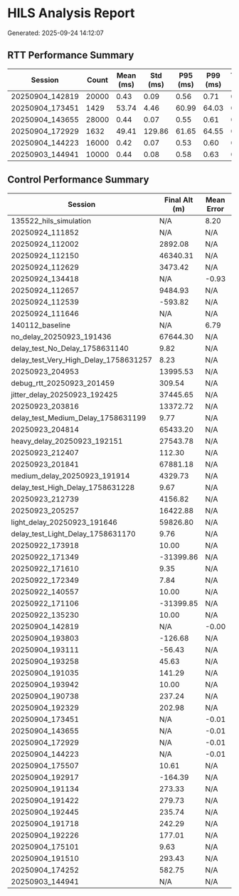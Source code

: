 
# HILS Analysis Report
Generated: 2025-09-24 14:12:07

## RTT Performance Summary
| Session | Count | Mean (ms) | Std (ms) | P95 (ms) | P99 (ms) | Timeout (%) |
|---------|-------|-----------|----------|----------|----------|--------------|
| 20250904_142819 | 20000 | 0.43 | 0.09 | 0.56 | 0.71 | 0.0 |
| 20250904_173451 | 1429 | 53.74 | 4.46 | 60.99 | 64.03 | 0.0 |
| 20250904_143655 | 28000 | 0.44 | 0.07 | 0.55 | 0.61 | 0.0 |
| 20250904_172929 | 1632 | 49.41 | 129.86 | 61.65 | 64.55 | 0.0 |
| 20250904_144223 | 16000 | 0.42 | 0.07 | 0.53 | 0.60 | 0.0 |
| 20250903_144941 | 10000 | 0.44 | 0.08 | 0.58 | 0.63 | 0.0 |

## Control Performance Summary
| Session | Final Alt (m) | Mean Error | RMS Error | Max Error |
|---------|---------------|------------|-----------|----------|
| 135522_hils_simulation | N/A | 8.20 | 8.31 | 9.97 |
| 20250924_111852 | N/A | N/A | N/A | N/A |
| 20250924_112002 | 2892.08 | N/A | N/A | N/A |
| 20250924_112150 | 46340.31 | N/A | N/A | N/A |
| 20250924_112629 | 3473.42 | N/A | N/A | N/A |
| 20250924_134418 | N/A | -0.93 | 5.87 | 9.97 |
| 20250924_112657 | 9484.93 | N/A | N/A | N/A |
| 20250924_112539 | -593.82 | N/A | N/A | N/A |
| 20250924_111646 | N/A | N/A | N/A | N/A |
| 140112_baseline | N/A | 6.79 | 7.18 | 9.98 |
| no_delay_20250923_191436 | 67644.30 | N/A | N/A | N/A |
| delay_test_No_Delay_1758631140 | 9.82 | N/A | N/A | N/A |
| delay_test_Very_High_Delay_1758631257 | 8.23 | N/A | N/A | N/A |
| 20250923_204953 | 13995.53 | N/A | N/A | N/A |
| debug_rtt_20250923_201459 | 309.54 | N/A | N/A | N/A |
| jitter_delay_20250923_192425 | 37445.65 | N/A | N/A | N/A |
| 20250923_203816 | 13372.72 | N/A | N/A | N/A |
| delay_test_Medium_Delay_1758631199 | 9.77 | N/A | N/A | N/A |
| 20250923_204814 | 65433.20 | N/A | N/A | N/A |
| heavy_delay_20250923_192151 | 27543.78 | N/A | N/A | N/A |
| 20250923_212407 | 112.30 | N/A | N/A | N/A |
| 20250923_201841 | 67881.18 | N/A | N/A | N/A |
| medium_delay_20250923_191914 | 4329.73 | N/A | N/A | N/A |
| delay_test_High_Delay_1758631228 | 9.67 | N/A | N/A | N/A |
| 20250923_212739 | 4156.82 | N/A | N/A | N/A |
| 20250923_205257 | 16422.88 | N/A | N/A | N/A |
| light_delay_20250923_191646 | 59826.80 | N/A | N/A | N/A |
| delay_test_Light_Delay_1758631170 | 9.76 | N/A | N/A | N/A |
| 20250922_173918 | 10.00 | N/A | N/A | N/A |
| 20250922_171349 | -31399.86 | N/A | N/A | N/A |
| 20250922_171610 | 9.35 | N/A | N/A | N/A |
| 20250922_172349 | 7.84 | N/A | N/A | N/A |
| 20250922_140557 | 10.00 | N/A | N/A | N/A |
| 20250922_171106 | -31399.85 | N/A | N/A | N/A |
| 20250922_135230 | 10.00 | N/A | N/A | N/A |
| 20250904_142819 | N/A | -0.00 | 1.53 | 10.00 |
| 20250904_193803 | -126.68 | N/A | N/A | N/A |
| 20250904_193111 | -56.43 | N/A | N/A | N/A |
| 20250904_193258 | 45.63 | N/A | N/A | N/A |
| 20250904_191035 | 141.29 | N/A | N/A | N/A |
| 20250904_193942 | 10.00 | N/A | N/A | N/A |
| 20250904_190738 | 237.24 | N/A | N/A | N/A |
| 20250904_192329 | 202.98 | N/A | N/A | N/A |
| 20250904_173451 | N/A | -0.01 | 1.65 | 9.98 |
| 20250904_143655 | N/A | -0.01 | 1.56 | 10.00 |
| 20250904_172929 | N/A | -0.01 | 1.54 | 9.98 |
| 20250904_144223 | N/A | -0.01 | 1.40 | 9.98 |
| 20250904_175507 | 10.61 | N/A | N/A | N/A |
| 20250904_192917 | -164.39 | N/A | N/A | N/A |
| 20250904_191134 | 273.33 | N/A | N/A | N/A |
| 20250904_191422 | 279.73 | N/A | N/A | N/A |
| 20250904_192445 | 235.74 | N/A | N/A | N/A |
| 20250904_191718 | 242.29 | N/A | N/A | N/A |
| 20250904_192226 | 177.01 | N/A | N/A | N/A |
| 20250904_175101 | 9.63 | N/A | N/A | N/A |
| 20250904_191510 | 293.43 | N/A | N/A | N/A |
| 20250904_174252 | 582.75 | N/A | N/A | N/A |
| 20250903_144941 | N/A | N/A | N/A | N/A |
